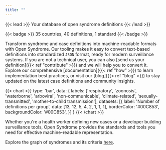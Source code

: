 ```yaml
---
title: ""
---
```


<div class="flex justify-between items-center">
{{< lead >}}
Your database of open syndrome definitions
{{< /lead >}}
</div>

{{< badge >}}
35 countries, 40 definitions, 1 standard
{{< /badge >}}

Transform syndrome and case definitions into machine-readable formats with Open Syndrome.
Our tooling makes it easy to convert text-based definitions into standardized `JSON` format,
ready for modern surveillance systems. If you are not a technical user, you can also [send us your definition]({{< ref "contribute" >}})
and we will help you to convert it.
Explore our comprehensive [documentation]({{< ref "how" >}}) to learn implementation best practices,
or visit our [blog]({{< ref "blog" >}}) to stay updated on the latest case definitions and community insights.


{{< chart >}}
type: 'bar',
data: {
  labels: ['respiratory', 'zoonosis', 'waterborne', 'arboviral', 'non-communicable', 'climate-related', 'sexually-transmitted', 'mother-to-child transmission'],
  datasets: [{
    label: 'Number of definitions per group',
    data: [13, 12, 5, 4, 2, 1, 1, 1],
    borderColor: '#00C853',
    backgroundColor: '#00C853',
  }]
}
{{< /chart >}}

Whether you're a health worker defining new cases or a developer building surveillance tools, Open Syndrome
provides the standards and tools you need for effective machine-readable representation.

Explore the graph of syndromes and its criteria [here](/graph).
